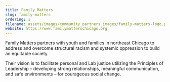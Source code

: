 ```yaml
---
title: Family Matters
slug: family-matters
ordering: 1
filename: assets/images/community_partners_images/family-matters-logo.png
website: https://www.familymatterschicago.org
---
```

Family Matters partners with youth and families in northeast Chicago to address and overcome structural racism and systemic oppression to build an equitable society.

Their vision is to facilitate personal and Lab justice utilizing the Principles of Leadership – developing strong relationships, meaningful communication, and safe environments – for courageous social change.
